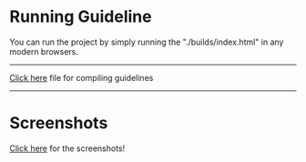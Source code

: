 # Running Guideline
You can run the project by simply running the "./builds/index.html" in any modern browsers.

<hr>

[Click here](./contributing.md) file for compiling guidelines

<hr>

# Screenshots

[Click here](./Screenshots.md) for the screenshots!
